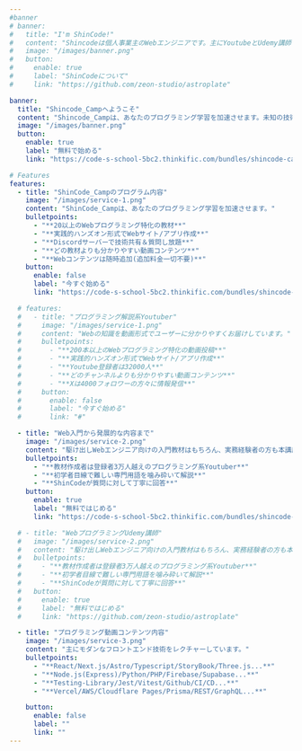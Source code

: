 ```yaml
---
#banner
# banner:
#   title: "I'm ShinCode!"
#   content: "Shincodeは個人事業主のWebエンジニアです。主にYoutubeとUdemy講師として活動しています。"
#   image: "/images/banner.png"
#   button:
#     enable: true
#     label: "ShinCodeについて"
#     link: "https://github.com/zeon-studio/astroplate"

banner:
  title: "Shincode_Campへようこそ"
  content: "Shincode_Campは、あなたのプログラミング学習を加速させます。未知の技術分野でも分かりやすい教材でキャッチアップが可能です。"
  image: "/images/banner.png"
  button:
    enable: true
    label: "無料で始める"
    link: "https://code-s-school-5bc2.thinkific.com/bundles/shincode-camp"

# Features
features:
  - title: "ShinCode_Campのプログラム内容"
    image: "/images/service-1.png"
    content: "ShinCode_Campは、あなたのプログラミング学習を加速させます。"
    bulletpoints:
      - "**20以上のWebプログラミング特化の教材**"
      - "**実践的ハンズオン形式でWebサイト/アプリ作成**"
      - "**Discordサーバーで技術共有＆質問し放題**"
      - "**どの教材よりも分かりやすい動画コンテンツ**"
      - "**Webコンテンツは随時追加(追加料金一切不要)**"
    button:
      enable: false
      label: "今すぐ始める"
      link: "https://code-s-school-5bc2.thinkific.com/bundles/shincode-camp"

  # features:
  #   - title: "プログラミング解説系Youtuber"
  #     image: "/images/service-1.png"
  #     content: "Webの知識を動画形式でユーザーに分かりやすくお届けしています。"
  #     bulletpoints:
  #       - "**200本以上のWebプログラミング特化の動画投稿**"
  #       - "**実践的ハンズオン形式でWebサイト/アプリ作成**"
  #       - "**Youtube登録者は32000人**"
  #       - "**どのチャンネルよりも分かりやすい動画コンテンツ**"
  #       - "**Xは4000フォロワーの方々に情報発信**"
  #     button:
  #       enable: false
  #       label: "今すぐ始める"
  #       link: "#"

  - title: "Web入門から発展的な内容まで"
    image: "/images/service-2.png"
    content: "駆け出しWebエンジニア向けの入門教材はもちろん、実務経験者の方も本講座で学習を続けて継続的なスキルアップをしています。Discordサーバーでは技術共有も行っております。"
    bulletpoints:
      - "**教材作成者は登録者3万人越えのプログラミング系Youtuber**"
      - "**初学者目線で難しい専門用語を噛み砕いて解説**"
      - "**ShinCodeが質問に対して丁寧に回答**"
    button:
      enable: true
      label: "無料ではじめる"
      link: "https://code-s-school-5bc2.thinkific.com/bundles/shincode-camp"

  # - title: "WebプログラミングUdemy講師"
  #   image: "/images/service-2.png"
  #   content: "駆け出しWebエンジニア向けの入門教材はもちろん、実務経験者の方も本講座で学習を続けて継続的なスキルアップをしています。Discordサーバーでは技術共有も行っております。"
  #   bulletpoints:
  #     - "**教材作成者は登録者3万人越えのプログラミング系Youtuber**"
  #     - "**初学者目線で難しい専門用語を噛み砕いて解説**"
  #     - "**ShinCodeが質問に対して丁寧に回答**"
  #   button:
  #     enable: true
  #     label: "無料ではじめる"
  #     link: "https://github.com/zeon-studio/astroplate"

  - title: "プログラミング動画コンテンツ内容"
    image: "/images/service-3.png"
    content: "主にモダンなフロントエンド技術をレクチャーしています。"
    bulletpoints:
      - "**React/Next.js/Astro/Typescript/StoryBook/Three.js...**"
      - "**Node.js(Express)/Python/PHP/Firebase/Supabase...**"
      - "**Testing-Library/Jest/Vitest/Github/CI/CD...**"
      - "**Vercel/AWS/Cloudflare Pages/Prisma/REST/GraphQL...**"

    button:
      enable: false
      label: ""
      link: ""
---
```

